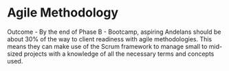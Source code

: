# Agile Methodology

Outcome - By the end of Phase B - Bootcamp, aspiring Andelans should be about 30% of the way to client readiness with agile methodologies. This means they can make use of the Scrum framework to manage small to mid-sized projects with a knowledge of all the necessary terms and concepts used.
